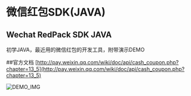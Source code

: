 #	微信红包SDK(JAVA)
##  Wechat RedPack SDK JAVA

初学JAVA，最近用的微信红包的开发工具，附带演示DEMO

##官方文档
[http://pay.weixin.qq.com/wiki/doc/api/cash_coupon.php?chapter=13_5](http://pay.weixin.qq.com/wiki/doc/api/cash_coupon.php?chapter=13_5)


![DEMO_IMG](https://raw.githubusercontent.com/sunzhaoyang/WeixinRedPackSDK/master/IMG_0954.PNG)